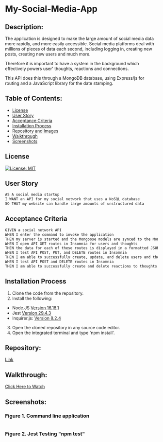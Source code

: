 # My-Social-Media-App

## Description:
The application is designed to make the large amount of social media data more rapidly, and more easily accessible. 
Social media platforms deal with millions of pieces of data each second, including logging in, creating new posts, creating new users and much more.

Therefore it is important to have a system in the background which effectively powers user' thoughts, reactions and connections.

This API does this through a MongoDB database, using Express/js for routing and a JavaScript library for the date stamping.


## Table of Contents:
* [License](#license)
* [User Story](#user-story)
* [Acceptance Criteria](#acceptance-criteria)
* [Installation Process](#installation-process)
* [Repository and Images](#repository)
* [Walkthrough](#walkthrough)
* [Screenshots](#screenshots)

## License
[![License: MIT](https://img.shields.io/badge/License-MIT-yellow.svg)](https://opensource.org/licenses/MIT)

## User Story
```md
AS A social media startup
I WANT an API for my social network that uses a NoSQL database
SO THAT my website can handle large amounts of unstructured data
```

## Acceptance Criteria
```md
GIVEN a social network API
WHEN I enter the command to invoke the application
THEN my server is started and the Mongoose models are synced to the MongoDB database
WHEN I open API GET routes in Insomnia for users and thoughts
THEN the data for each of these routes is displayed in a formatted JSON
WHEN I test API POST, PUT, and DELETE routes in Insomnia
THEN I am able to successfully create, update, and delete users and thoughts in my database
WHEN I test API POST and DELETE routes in Insomnia
THEN I am able to successfully create and delete reactions to thoughts and add and remove friends to a user’s friend list
```
## Installation Process
1. Clone the code from the repository.
2. Install the following: 
* Node.JS [Version 16.18.1](https://nodejs.org/en/blog/release/v16.18.1/)
* Jest [Version 29.4.3](https://www.npmjs.com/package/jest)
* Inquirer.js: [Version 8.2.4](https://www.npmjs.com/package/inquirer/v/8.2.4)
3. Open the cloned repository in any source code editor.
4. Open the integrated terminal and type 'npm install'.

## Repository:
[Link](https://github.com/MagMillen-Dutka/My-Social-Media-App)

## Walkthrough:
[Click Here to Watch]()

## Screenshots:
### Figure 1. Command line application
![]() 
### Figure 2. Jest Testing "npm test"
![]()

